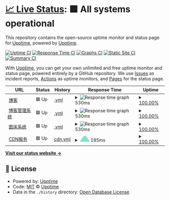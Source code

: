 # [📈 Live Status](https://upptime.github.io/upptime): <!--live status--> **🟩 All systems operational**

This repository contains the open-source uptime monitor and status page for [Upptime](https://upptime.js.org), powered by [Upptime](https://github.com/upptime/upptime).

[![Uptime CI](https://github.com/Redish101/upptime/workflows/Uptime%20CI/badge.svg)](https://github.com/Redish101/upptime/actions?query=workflow%3A%22Uptime+CI%22)
[![Response Time CI](https://github.com/Redish101/upptime/workflows/Response%20Time%20CI/badge.svg)](https://github.com/Redish101/upptime/actions?query=workflow%3A%22Response+Time+CI%22)
[![Graphs CI](https://github.com/Redish101/upptime/workflows/Graphs%20CI/badge.svg)](https://github.com/Redish101/upptime/actions?query=workflow%3A%22Graphs+CI%22)
[![Static Site CI](https://github.com/Redish101/upptime/workflows/Static%20Site%20CI/badge.svg)](https://github.com/Redish101/upptime/actions?query=workflow%3A%22Static+Site+CI%22)
[![Summary CI](https://github.com/Redish101/upptime/workflows/Summary%20CI/badge.svg)](https://github.com/Redish101/upptime/actions?query=workflow%3A%22Summary+CI%22)

With [Upptime](https://upptime.js.org), you can get your own unlimited and free uptime monitor and status page, powered entirely by a GitHub repository. We use [Issues](https://github.com/upptime/upptime/issues) as incident reports, [Actions](https://github.com/Redish101/upptime/actions) as uptime monitors, and [Pages](https://upptime.github.io/upptime) for the status page.

<!--start: status pages-->
<!-- This summary is generated by Upptime (https://github.com/upptime/upptime) -->
<!-- Do not edit this manually, your changes will be overwritten -->
<!-- prettier-ignore -->
| URL | Status | History | Response Time | Uptime |
| --- | ------ | ------- | ------------- | ------ |
| <img alt="" src="https://favicons.githubusercontent.com/redish101.github.io" height="13"> [博客](https://redish101.github.io) | 🟩 Up | [.yml](https://github.com/Redish101/upptime/commits/HEAD/history/.yml) | <details><summary><img alt="Response time graph" src="./graphs//response-time-week.png" height="20"> 530ms</summary><br><a href="https://Redish101.github.io/upptime/history/"><img alt="Response time 530" src="https://img.shields.io/endpoint?url=https%3A%2F%2Fraw.githubusercontent.com%2FRedish101%2Fupptime%2FHEAD%2Fapi%2F%2Fresponse-time.json"></a><br><a href="https://Redish101.github.io/upptime/history/"><img alt="24-hour response time 530" src="https://img.shields.io/endpoint?url=https%3A%2F%2Fraw.githubusercontent.com%2FRedish101%2Fupptime%2FHEAD%2Fapi%2F%2Fresponse-time-day.json"></a><br><a href="https://Redish101.github.io/upptime/history/"><img alt="7-day response time 530" src="https://img.shields.io/endpoint?url=https%3A%2F%2Fraw.githubusercontent.com%2FRedish101%2Fupptime%2FHEAD%2Fapi%2F%2Fresponse-time-week.json"></a><br><a href="https://Redish101.github.io/upptime/history/"><img alt="30-day response time 530" src="https://img.shields.io/endpoint?url=https%3A%2F%2Fraw.githubusercontent.com%2FRedish101%2Fupptime%2FHEAD%2Fapi%2F%2Fresponse-time-month.json"></a><br><a href="https://Redish101.github.io/upptime/history/"><img alt="1-year response time 530" src="https://img.shields.io/endpoint?url=https%3A%2F%2Fraw.githubusercontent.com%2FRedish101%2Fupptime%2FHEAD%2Fapi%2F%2Fresponse-time-year.json"></a></details> | <details><summary><a href="https://Redish101.github.io/upptime/history/">100.00%</a></summary><a href="https://Redish101.github.io/upptime/history/"><img alt="All-time uptime 100.00%" src="https://img.shields.io/endpoint?url=https%3A%2F%2Fraw.githubusercontent.com%2FRedish101%2Fupptime%2FHEAD%2Fapi%2F%2Fuptime.json"></a><br><a href="https://Redish101.github.io/upptime/history/"><img alt="24-hour uptime 100.00%" src="https://img.shields.io/endpoint?url=https%3A%2F%2Fraw.githubusercontent.com%2FRedish101%2Fupptime%2FHEAD%2Fapi%2F%2Fuptime-day.json"></a><br><a href="https://Redish101.github.io/upptime/history/"><img alt="7-day uptime 100.00%" src="https://img.shields.io/endpoint?url=https%3A%2F%2Fraw.githubusercontent.com%2FRedish101%2Fupptime%2FHEAD%2Fapi%2F%2Fuptime-week.json"></a><br><a href="https://Redish101.github.io/upptime/history/"><img alt="30-day uptime 100.00%" src="https://img.shields.io/endpoint?url=https%3A%2F%2Fraw.githubusercontent.com%2FRedish101%2Fupptime%2FHEAD%2Fapi%2F%2Fuptime-month.json"></a><br><a href="https://Redish101.github.io/upptime/history/"><img alt="1-year uptime 100.00%" src="https://img.shields.io/endpoint?url=https%3A%2F%2Fraw.githubusercontent.com%2FRedish101%2Fupptime%2FHEAD%2Fapi%2F%2Fuptime-year.json"></a></details>
| <img alt="" src="https://favicons.githubusercontent.com/www.qexo101.tk" height="13"> [博客管理系统](https://www.qexo101.tk) | 🟩 Up | [.yml](https://github.com/Redish101/upptime/commits/HEAD/history/.yml) | <details><summary><img alt="Response time graph" src="./graphs//response-time-week.png" height="20"> 530ms</summary><br><a href="https://Redish101.github.io/upptime/history/"><img alt="Response time 530" src="https://img.shields.io/endpoint?url=https%3A%2F%2Fraw.githubusercontent.com%2FRedish101%2Fupptime%2FHEAD%2Fapi%2F%2Fresponse-time.json"></a><br><a href="https://Redish101.github.io/upptime/history/"><img alt="24-hour response time 530" src="https://img.shields.io/endpoint?url=https%3A%2F%2Fraw.githubusercontent.com%2FRedish101%2Fupptime%2FHEAD%2Fapi%2F%2Fresponse-time-day.json"></a><br><a href="https://Redish101.github.io/upptime/history/"><img alt="7-day response time 530" src="https://img.shields.io/endpoint?url=https%3A%2F%2Fraw.githubusercontent.com%2FRedish101%2Fupptime%2FHEAD%2Fapi%2F%2Fresponse-time-week.json"></a><br><a href="https://Redish101.github.io/upptime/history/"><img alt="30-day response time 530" src="https://img.shields.io/endpoint?url=https%3A%2F%2Fraw.githubusercontent.com%2FRedish101%2Fupptime%2FHEAD%2Fapi%2F%2Fresponse-time-month.json"></a><br><a href="https://Redish101.github.io/upptime/history/"><img alt="1-year response time 530" src="https://img.shields.io/endpoint?url=https%3A%2F%2Fraw.githubusercontent.com%2FRedish101%2Fupptime%2FHEAD%2Fapi%2F%2Fresponse-time-year.json"></a></details> | <details><summary><a href="https://Redish101.github.io/upptime/history/">100.00%</a></summary><a href="https://Redish101.github.io/upptime/history/"><img alt="All-time uptime 100.00%" src="https://img.shields.io/endpoint?url=https%3A%2F%2Fraw.githubusercontent.com%2FRedish101%2Fupptime%2FHEAD%2Fapi%2F%2Fuptime.json"></a><br><a href="https://Redish101.github.io/upptime/history/"><img alt="24-hour uptime 100.00%" src="https://img.shields.io/endpoint?url=https%3A%2F%2Fraw.githubusercontent.com%2FRedish101%2Fupptime%2FHEAD%2Fapi%2F%2Fuptime-day.json"></a><br><a href="https://Redish101.github.io/upptime/history/"><img alt="7-day uptime 100.00%" src="https://img.shields.io/endpoint?url=https%3A%2F%2Fraw.githubusercontent.com%2FRedish101%2Fupptime%2FHEAD%2Fapi%2F%2Fuptime-week.json"></a><br><a href="https://Redish101.github.io/upptime/history/"><img alt="30-day uptime 100.00%" src="https://img.shields.io/endpoint?url=https%3A%2F%2Fraw.githubusercontent.com%2FRedish101%2Fupptime%2FHEAD%2Fapi%2F%2Fuptime-month.json"></a><br><a href="https://Redish101.github.io/upptime/history/"><img alt="1-year uptime 100.00%" src="https://img.shields.io/endpoint?url=https%3A%2F%2Fraw.githubusercontent.com%2FRedish101%2Fupptime%2FHEAD%2Fapi%2F%2Fuptime-year.json"></a></details>
| <img alt="" src="https://favicons.githubusercontent.com/cdn.jsdelivr.net" height="13"> [图床系统](https://cdn.jsdelivr.net) | 🟩 Up | [.yml](https://github.com/Redish101/upptime/commits/HEAD/history/.yml) | <details><summary><img alt="Response time graph" src="./graphs//response-time-week.png" height="20"> 530ms</summary><br><a href="https://Redish101.github.io/upptime/history/"><img alt="Response time 530" src="https://img.shields.io/endpoint?url=https%3A%2F%2Fraw.githubusercontent.com%2FRedish101%2Fupptime%2FHEAD%2Fapi%2F%2Fresponse-time.json"></a><br><a href="https://Redish101.github.io/upptime/history/"><img alt="24-hour response time 530" src="https://img.shields.io/endpoint?url=https%3A%2F%2Fraw.githubusercontent.com%2FRedish101%2Fupptime%2FHEAD%2Fapi%2F%2Fresponse-time-day.json"></a><br><a href="https://Redish101.github.io/upptime/history/"><img alt="7-day response time 530" src="https://img.shields.io/endpoint?url=https%3A%2F%2Fraw.githubusercontent.com%2FRedish101%2Fupptime%2FHEAD%2Fapi%2F%2Fresponse-time-week.json"></a><br><a href="https://Redish101.github.io/upptime/history/"><img alt="30-day response time 530" src="https://img.shields.io/endpoint?url=https%3A%2F%2Fraw.githubusercontent.com%2FRedish101%2Fupptime%2FHEAD%2Fapi%2F%2Fresponse-time-month.json"></a><br><a href="https://Redish101.github.io/upptime/history/"><img alt="1-year response time 530" src="https://img.shields.io/endpoint?url=https%3A%2F%2Fraw.githubusercontent.com%2FRedish101%2Fupptime%2FHEAD%2Fapi%2F%2Fresponse-time-year.json"></a></details> | <details><summary><a href="https://Redish101.github.io/upptime/history/">100.00%</a></summary><a href="https://Redish101.github.io/upptime/history/"><img alt="All-time uptime 100.00%" src="https://img.shields.io/endpoint?url=https%3A%2F%2Fraw.githubusercontent.com%2FRedish101%2Fupptime%2FHEAD%2Fapi%2F%2Fuptime.json"></a><br><a href="https://Redish101.github.io/upptime/history/"><img alt="24-hour uptime 100.00%" src="https://img.shields.io/endpoint?url=https%3A%2F%2Fraw.githubusercontent.com%2FRedish101%2Fupptime%2FHEAD%2Fapi%2F%2Fuptime-day.json"></a><br><a href="https://Redish101.github.io/upptime/history/"><img alt="7-day uptime 100.00%" src="https://img.shields.io/endpoint?url=https%3A%2F%2Fraw.githubusercontent.com%2FRedish101%2Fupptime%2FHEAD%2Fapi%2F%2Fuptime-week.json"></a><br><a href="https://Redish101.github.io/upptime/history/"><img alt="30-day uptime 100.00%" src="https://img.shields.io/endpoint?url=https%3A%2F%2Fraw.githubusercontent.com%2FRedish101%2Fupptime%2FHEAD%2Fapi%2F%2Fuptime-month.json"></a><br><a href="https://Redish101.github.io/upptime/history/"><img alt="1-year uptime 100.00%" src="https://img.shields.io/endpoint?url=https%3A%2F%2Fraw.githubusercontent.com%2FRedish101%2Fupptime%2FHEAD%2Fapi%2F%2Fuptime-year.json"></a></details>
| <img alt="" src="https://favicons.githubusercontent.com/redish101.github.io" height="13"> [CDN服务](https://redish101.github.io/cdn) | 🟩 Up | [cdn.yml](https://github.com/Redish101/upptime/commits/HEAD/history/cdn.yml) | <details><summary><img alt="Response time graph" src="./graphs/cdn/response-time-week.png" height="20"> 185ms</summary><br><a href="https://Redish101.github.io/upptime/history/cdn"><img alt="Response time 185" src="https://img.shields.io/endpoint?url=https%3A%2F%2Fraw.githubusercontent.com%2FRedish101%2Fupptime%2FHEAD%2Fapi%2Fcdn%2Fresponse-time.json"></a><br><a href="https://Redish101.github.io/upptime/history/cdn"><img alt="24-hour response time 185" src="https://img.shields.io/endpoint?url=https%3A%2F%2Fraw.githubusercontent.com%2FRedish101%2Fupptime%2FHEAD%2Fapi%2Fcdn%2Fresponse-time-day.json"></a><br><a href="https://Redish101.github.io/upptime/history/cdn"><img alt="7-day response time 185" src="https://img.shields.io/endpoint?url=https%3A%2F%2Fraw.githubusercontent.com%2FRedish101%2Fupptime%2FHEAD%2Fapi%2Fcdn%2Fresponse-time-week.json"></a><br><a href="https://Redish101.github.io/upptime/history/cdn"><img alt="30-day response time 185" src="https://img.shields.io/endpoint?url=https%3A%2F%2Fraw.githubusercontent.com%2FRedish101%2Fupptime%2FHEAD%2Fapi%2Fcdn%2Fresponse-time-month.json"></a><br><a href="https://Redish101.github.io/upptime/history/cdn"><img alt="1-year response time 185" src="https://img.shields.io/endpoint?url=https%3A%2F%2Fraw.githubusercontent.com%2FRedish101%2Fupptime%2FHEAD%2Fapi%2Fcdn%2Fresponse-time-year.json"></a></details> | <details><summary><a href="https://Redish101.github.io/upptime/history/cdn">100.00%</a></summary><a href="https://Redish101.github.io/upptime/history/cdn"><img alt="All-time uptime 100.00%" src="https://img.shields.io/endpoint?url=https%3A%2F%2Fraw.githubusercontent.com%2FRedish101%2Fupptime%2FHEAD%2Fapi%2Fcdn%2Fuptime.json"></a><br><a href="https://Redish101.github.io/upptime/history/cdn"><img alt="24-hour uptime 100.00%" src="https://img.shields.io/endpoint?url=https%3A%2F%2Fraw.githubusercontent.com%2FRedish101%2Fupptime%2FHEAD%2Fapi%2Fcdn%2Fuptime-day.json"></a><br><a href="https://Redish101.github.io/upptime/history/cdn"><img alt="7-day uptime 100.00%" src="https://img.shields.io/endpoint?url=https%3A%2F%2Fraw.githubusercontent.com%2FRedish101%2Fupptime%2FHEAD%2Fapi%2Fcdn%2Fuptime-week.json"></a><br><a href="https://Redish101.github.io/upptime/history/cdn"><img alt="30-day uptime 100.00%" src="https://img.shields.io/endpoint?url=https%3A%2F%2Fraw.githubusercontent.com%2FRedish101%2Fupptime%2FHEAD%2Fapi%2Fcdn%2Fuptime-month.json"></a><br><a href="https://Redish101.github.io/upptime/history/cdn"><img alt="1-year uptime 100.00%" src="https://img.shields.io/endpoint?url=https%3A%2F%2Fraw.githubusercontent.com%2FRedish101%2Fupptime%2FHEAD%2Fapi%2Fcdn%2Fuptime-year.json"></a></details>

<!--end: status pages-->

[**Visit our status website →**](https://upptime.github.io/upptime)

## 📄 License

- Powered by: [Upptime](https://github.com/upptime/upptime)
- Code: [MIT](./LICENSE) © [Upptime](https://upptime.js.org)
- Data in the `./history` directory: [Open Database License](https://opendatacommons.org/licenses/odbl/1-0/)
